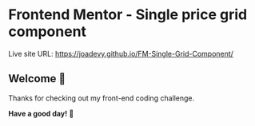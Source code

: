 # Frontend Mentor - Single price grid component

Live site URL: https://joadevy.github.io/FM-Single-Grid-Component/

## Welcome 👋

Thanks for checking out my front-end coding challenge.

**Have a good day!** 🚀
